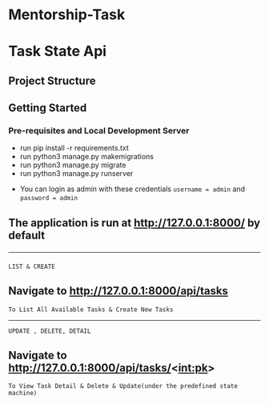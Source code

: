 # Mentorship-Task
# Task State Api 

## Project Structure 

## Getting Started
### Pre-requisites and Local Development Server
* run pip install -r requirements.txt
* run python3 manage.py makemigrations 
* run python3 manage.py migrate 
* run python3 manage.py runserver 
- You can login as admin with these credentials ``username = admin`` and ``password = admin``

  
## The application is run at http://127.0.0.1:8000/ by default <hr>

`` LIST & CREATE `` 
## Navigate to http://127.0.0.1:8000/api/tasks 
`` To List All Available Tasks & Create New Tasks `` <hr> 

`` UPDATE , DELETE, DETAIL `` 
## Navigate to http://127.0.0.1:8000/api/tasks/<<int:pk>> 
`` To View Task Detail & Delete & Update(under the predefined state machine) ``
